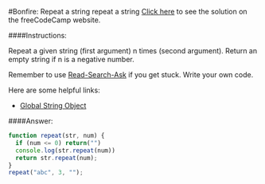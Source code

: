 #Bonfire: Repeat a string repeat a string
<a href="http://freecodecamp.com/challenges/Bonfire:%20Repeat%20a%20string%20repeat%20a%20string?solution=function%20repeat(str%2C%20num)%20%7B%0A%20%20if%20(num%20%3C%3D%200)%20return(%22%22)%0A%20%20console.log(str.repeat(num))%0A%20%20return%20str.repeat(num)%3B%0A%7D%0Arepeat(%22abc%22%2C%203%2C%20%22%22)%3B" target="_blank">Click here</a> to see the solution on the freeCodeCamp website.


####Instructions:
<p class="wrappable negative-10">Repeat a given string (first argument) n times (second argument). Return an empty string if n is a negative number.</p><p class="wrappable negative-10">Remember to use <a href="//github.com/FreeCodeCamp/freecodecamp/wiki/How-to-get-help-when-you-get-stuck" target="_blank">Read-Search-Ask</a> if you get stuck. Write your own code.</p><div class="negative-30-bottom"><div id="MDN-links"><p class="negative-10">Here are some helpful links:</p><div class="negative-10"><ul><li><a href="https://developer.mozilla.org/en-US/docs/Web/JavaScript/Reference/Global_Objects/String" target="_blank">Global String Object</a></li></ul></div></div></div>


####Answer:
```javascript
function repeat(str, num) {
  if (num <= 0) return("")
  console.log(str.repeat(num))
  return str.repeat(num);
}
repeat("abc", 3, "");
```